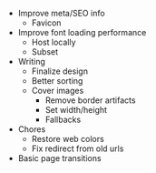 - Improve meta/SEO info
  - Favicon
- Improve font loading performance
  - Host locally
  - Subset
- Writing
  - Finalize design
  - Better sorting
  - Cover images
    - Remove border artifacts
    - Set width/height
    - Fallbacks
- Chores
  - Restore web colors
  - Fix redirect from old urls
- Basic page transitions
